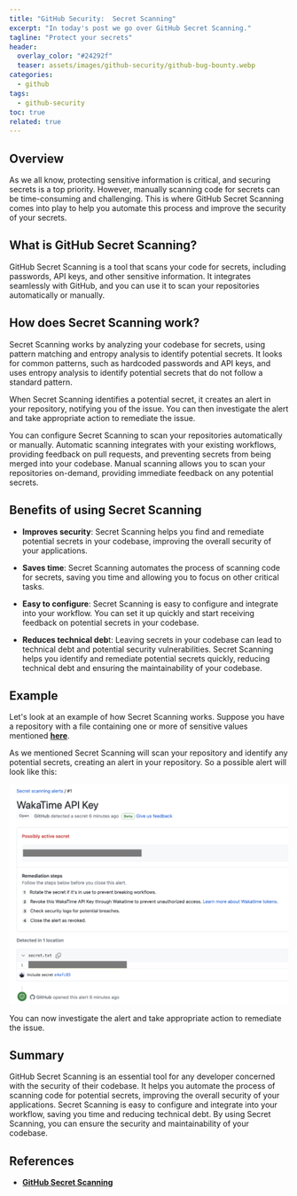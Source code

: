 ```yaml
---
title: "GitHub Security:  Secret Scanning"
excerpt: "In today's post we go over GitHub Secret Scanning."
tagline: "Protect your secrets"
header:
  overlay_color: "#24292f"
  teaser: assets/images/github-security/github-bug-bounty.webp
categories:
  - github
tags:
  - github-security
toc: true
related: true
---
```


## Overview

As we all know, protecting sensitive information is critical, and securing secrets is a top priority. However, manually scanning code for secrets can be time-consuming and challenging. This is where GitHub Secret Scanning comes into play to help you automate this process and improve the security of your secrets.

## What is GitHub Secret Scanning?

GitHub Secret Scanning is a tool that scans your code for secrets, including passwords, API keys, and other sensitive information. It integrates seamlessly with GitHub, and you can use it to scan your repositories automatically or manually.

## How does Secret Scanning work?

Secret Scanning works by analyzing your codebase for secrets, using pattern matching and entropy analysis to identify potential secrets. It looks for common patterns, such as hardcoded passwords and API keys, and uses entropy analysis to identify potential secrets that do not follow a standard pattern.

When Secret Scanning identifies a potential secret, it creates an alert in your repository, notifying you of the issue. You can then investigate the alert and take appropriate action to remediate the issue.

You can configure Secret Scanning to scan your repositories automatically or manually. Automatic scanning integrates with your existing workflows, providing feedback on pull requests, and preventing secrets from being merged into your codebase. Manual scanning allows you to scan your repositories on-demand, providing immediate feedback on any potential secrets.

## Benefits of using Secret Scanning

- **Improves security**: Secret Scanning helps you find and remediate potential secrets in your codebase, improving the overall security of your applications.

- **Saves time**: Secret Scanning automates the process of scanning code for secrets, saving you time and allowing you to focus on other critical tasks.

- **Easy to configure**: Secret Scanning is easy to configure and integrate into your workflow. You can set it up quickly and start receiving feedback on potential secrets in your codebase.

- **Reduces technical deb**t: Leaving secrets in your codebase can lead to technical debt and potential security vulnerabilities. Secret Scanning helps you identify and remediate potential secrets quickly, reducing technical debt and ensuring the maintainability of your codebase.

## Example

Let's look at an example of how Secret Scanning works. Suppose you have a repository with a file containing one or more of sensitive values mentioned [**here**](https://docs.github.com/en/code-security/secret-scanning/secret-scanning-patterns).

As we mentioned Secret Scanning will scan your repository and identify any potential secrets, creating an alert in your repository. So a possible alert will look like this:

![secret-scanning](/assets/images/github-security/secret-scanning.webp)

You can now investigate the alert and take appropriate action to remediate the issue.

## Summary

GitHub Secret Scanning is an essential tool for any developer concerned with the security of their codebase. It helps you automate the process of scanning code for potential secrets, improving the overall security of your applications. Secret Scanning is easy to configure and integrate into your workflow, saving you time and reducing technical debt. By using Secret Scanning, you can ensure the security and maintainability of your codebase.

## References

- [**GitHub Secret Scanning**](https://docs.github.com/en/code-security/secret-scanning)
